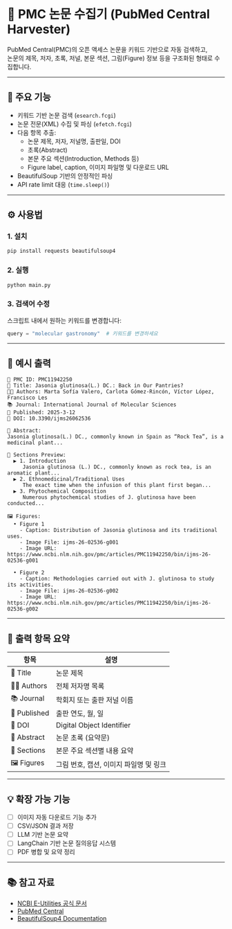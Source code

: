 # 🧪 PMC 논문 수집기 (PubMed Central Harvester)

PubMed Central(PMC)의 오픈 액세스 논문을 키워드 기반으로 자동 검색하고,  
논문의 제목, 저자, 초록, 저널, 본문 섹션, 그림(Figure) 정보 등을 구조화된 형태로 수집합니다.

---

## 🚀 주요 기능

- 키워드 기반 논문 검색 (`esearch.fcgi`)
- 논문 전문(XML) 수집 및 파싱 (`efetch.fcgi`)
- 다음 항목 추출:
  - 논문 제목, 저자, 저널명, 출판일, DOI
  - 초록(Abstract)
  - 본문 주요 섹션(Introduction, Methods 등)
  - Figure label, caption, 이미지 파일명 및 다운로드 URL
- BeautifulSoup 기반의 안정적인 파싱
- API rate limit 대응 (`time.sleep()`)

---

## ⚙️ 사용법

### 1. 설치

```bash
pip install requests beautifulsoup4
```

### 2. 실행

```bash
python main.py
```

### 3. 검색어 수정

스크립트 내에서 원하는 키워드를 변경합니다:

```python
query = "molecular gastronomy"  # 키워드를 변경하세요
```

---

## 📄 예시 출력

```
🔗 PMC ID: PMC11942250
📄 Title: Jasonia glutinosa(L.) DC.: Back in Our Pantries?
👨‍🔬 Authors: Marta Sofía Valero, Carlota Gómez-Rincón, Víctor López, Francisco Les
📚 Journal: International Journal of Molecular Sciences
📅 Published: 2025-3-12
🔗 DOI: 10.3390/ijms26062536

📑 Abstract:
Jasonia glutinosa(L.) DC., commonly known in Spain as “Rock Tea”, is a medicinal plant...

🧠 Sections Preview:
  ▶️ 1. Introduction
     Jasonia glutinosa (L.) DC., commonly known as rock tea, is an aromatic plant...
  ▶️ 2. Ethnomedicinal/Traditional Uses
     The exact time when the infusion of this plant first began...
  ▶️ 3. Phytochemical Composition
     Numerous phytochemical studies of J. glutinosa have been conducted...

🖼️ Figures:
  • Figure 1
    - Caption: Distribution of Jasonia glutinosa and its traditional uses.
    - Image File: ijms-26-02536-g001
    - Image URL: https://www.ncbi.nlm.nih.gov/pmc/articles/PMC11942250/bin/ijms-26-02536-g001

  • Figure 2
    - Caption: Methodologies carried out with J. glutinosa to study its activities.
    - Image File: ijms-26-02536-g002
    - Image URL: https://www.ncbi.nlm.nih.gov/pmc/articles/PMC11942250/bin/ijms-26-02536-g002
```

---

## 🧠 출력 항목 요약

| 항목       | 설명                                     |
|------------|------------------------------------------|
| 📄 Title    | 논문 제목                                |
| 👨‍🔬 Authors | 전체 저자명 목록                         |
| 📚 Journal  | 학회지 또는 출판 저널 이름               |
| 📅 Published| 출판 연도, 월, 일                        |
| 🔗 DOI      | Digital Object Identifier               |
| 📑 Abstract | 논문 초록 (요약문)                      |
| 🧠 Sections | 본문 주요 섹션별 내용 요약              |
| 🖼️ Figures  | 그림 번호, 캡션, 이미지 파일명 및 링크  |

---

## 💡 확장 가능 기능

- [ ] 이미지 자동 다운로드 기능 추가
- [ ] CSV/JSON 결과 저장
- [ ] LLM 기반 논문 요약
- [ ] LangChain 기반 논문 질의응답 시스템
- [ ] PDF 병합 및 요약 정리

---

## 📚 참고 자료

- [NCBI E-Utilities 공식 문서](https://www.ncbi.nlm.nih.gov/books/NBK25500/)
- [PubMed Central](https://www.ncbi.nlm.nih.gov/pmc/)
- [BeautifulSoup4 Documentation](https://www.crummy.com/software/BeautifulSoup/bs4/doc/)
